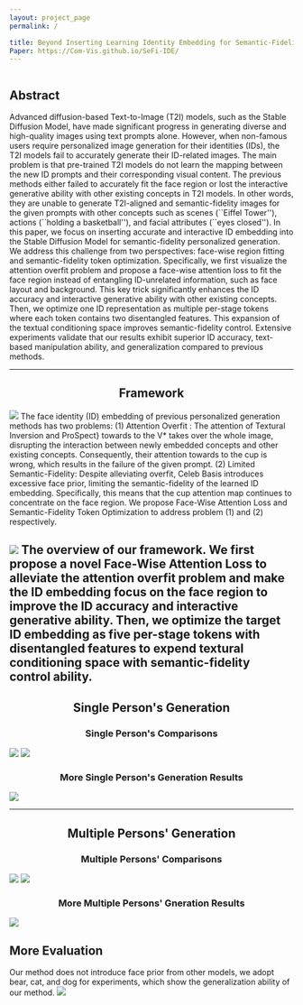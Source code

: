 ```yaml
---
layout: project_page
permalink: /

title: Beyond Inserting Learning Identity Embedding for Semantic-Fidelity Personalized Diffusion Generation
Paper: https://Com-Vis.github.io/SeFi-IDE/
---
```


<div class="columns is-centered has-text-centered">
    <div class="column is-four-fifths">
        <h2>Abstract</h2>
        <div class="content has-text-justified">
Advanced diffusion-based Text-to-Image (T2I) models, such as the Stable Diffusion Model, have made significant progress in generating diverse and high-quality images using text prompts alone. However, when non-famous users require personalized image generation for their identities (IDs), the T2I models fail to accurately generate their ID-related images. The main problem is that pre-trained T2I models do not learn the mapping between the new ID prompts and their corresponding visual content. The previous methods either failed to accurately fit the face region or lost the interactive generative ability with other existing concepts in T2I models. In other words, they are unable to generate T2I-aligned and semantic-fidelity images for the given prompts with other concepts such as scenes (``Eiffel Tower''), actions (``holding a basketball''), and facial attributes (``eyes closed''). In this paper, we focus on inserting accurate and interactive ID embedding into the Stable Diffusion Model for semantic-fidelity personalized generation. We address this challenge from two perspectives: face-wise region fitting and semantic-fidelity token optimization. Specifically, we first visualize the attention overfit problem and propose a face-wise attention loss to fit the face region instead of entangling ID-unrelated information, such as face layout and background. This key trick significantly enhances the ID accuracy and interactive generative ability with other existing concepts. Then, we optimize one ID representation as multiple per-stage tokens where each token contains two disentangled features. This expansion of the textual conditioning space improves semantic-fidelity control. Extensive experiments validate that our results exhibit superior ID accuracy, text-based manipulation ability, and generalization compared to previous methods.
        </div>
    </div>
</div>

---

## <center> Framework
![](/static/image/teaser.png)
The face identity (ID) embedding of previous personalized generation methods has two problems: (1) Attention Overfit : The attention of Textural Inversion and ProSpect} towards to the V* takes over the whole image, disrupting the interaction between newly embedded concepts and other existing concepts. Consequently, their attention towards to the cup is wrong, which results in the failure of the given prompt. (2) Limited Semantic-Fidelity: Despite alleviating overfit, Celeb Basis introduces excessive face prior, limiting the semantic-fidelity of the learned ID embedding. Specifically, this means that the cup attention map continues to concentrate on the face region. We propose Face-Wise Attention Loss and Semantic-Fidelity Token Optimization to address problem (1) and (2) respectively.

![](/static/image/pipeline.png)
The overview of our framework. We first propose a novel Face-Wise Attention Loss to alleviate the attention overfit problem and make the ID embedding focus on the face region to improve the ID accuracy and interactive generative ability. Then, we optimize the target ID embedding as five per-stage tokens with disentangled features to expend textural conditioning space with semantic-fidelity control ability.
---

## <center> Single Person's Generation

### <center> Single Person's Comparisons
![](/static/image/figure3.png)
![](/static/image/com_single_person.png)

### <center> More Single Person's Generation Results
![](/static/image/figure4.png)

---
## <center> Multiple Persons' Generation
### <center> Multiple Persons' Comparisons
![](/static/image/multi_scen.png)
![](/static/image/action.png)

### <center> More Multiple Persons' Gneration Results
![](/static/image/multi_person.png)

## More Evaluation
Our method does not introduce face prior from other models, we adopt bear, cat, and dog for experiments, which show the generalization ability of our method.
![](/static/image/more_objects.png)


